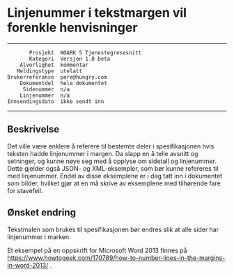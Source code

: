 Linjenummer i tekstmargen vil forenkle henvisninger
===================================================

 ------------------  ---------------------------------
           Prosjekt  NOARK 5 Tjenestegresesnitt
           Kategori  Versjon 1.0 beta
        Alvorlighet  kommentar
       Meldingstype  utelatt
    Brukerreferanse  pere@hungry.com
        Dokumentdel  hele dokumentet
         Sidenummer  n/a
        Linjenummer  n/a
    Innsendingsdato  ikke sendt inn
 ------------------  ---------------------------------

Beskrivelse
-----------

Det ville være enklere å referere til bestemte deler i spesifikasjonen
hvis teksten hadde linjenummer i margen.  Da slapp en å telle avsnitt
og setninger, og kunne nøye seg med å opplyse om sidetall og
linjenummer.  Dette gjelder også JSON- og XML-eksempler, som bør kunne
refereres til med linjenummer.  Endel av disse eksemplene er i dag
tatt inn i dokumentet som bilder, hvilket gjør at en må skrive av
eksemplene med tilhørende fare for stavefeil.

Ønsket endring
--------------

Tekstmalen som brukes til spesifikasjonen bør endres slik at alle
sider har linjenummer i marken.

Et eksempel på en oppskrift for Microsoft Word 2013 finnes på
https://www.howtogeek.com/170789/how-to-number-lines-in-the-margins-in-word-2013/ .
